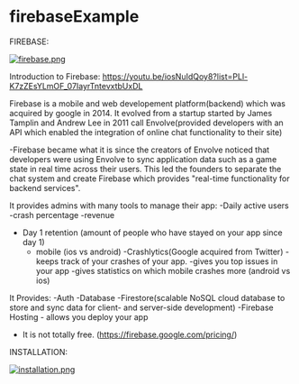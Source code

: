 # firebaseExample


FIREBASE:


[![firebase.png](https://i.postimg.cc/hPCvkJ40/firebase.png)](https://postimg.cc/D8X7swXW)


Introduction to Firebase:
https://youtu.be/iosNuIdQoy8?list=PLl-K7zZEsYLmOF_07IayrTntevxtbUxDL

  Firebase is a mobile and web developement platform(backend) which was acquired by google in 2014. It evolved from a startup started by James Tamplin and Andrew Lee in 2011 call Envolve(provided developers with an API which enabled the integration of online chat functionality to their site)
  
  -Firebase became what it is since the creators of Envolve noticed that developers were using Envolve to sync application data such as a game state in real time across their users. This led the founders to separate the chat system and create Firebase which provides "real-time functionality for backend services".
  
It provides admins with many tools to manage their app:
  -Daily active users
  -crash percentage
  -revenue
  - Day 1 retention (amount of people who have stayed on your app since day 1)
     - mobile (ios vs android)
  -Crashlytics(Google acquired from Twitter)
    -keeps track of your crashes of your app.
    -gives you top issues in your app
    -gives statistics on which mobile crashes more (android vs ios)
     
It Provides:
  -Auth
  -Database
  -Firestore(scalable NoSQL cloud database to store and sync data for client- and server-side development)
  -Firebase Hosting - allows you deploy your app
  - It is not totally free. (https://firebase.google.com/pricing/)
  
  
  
  INSTALLATION:
  
  [![installation.png](https://i.postimg.cc/BQK8WSyL/installation.png)](https://postimg.cc/xc9jM29n)
  
